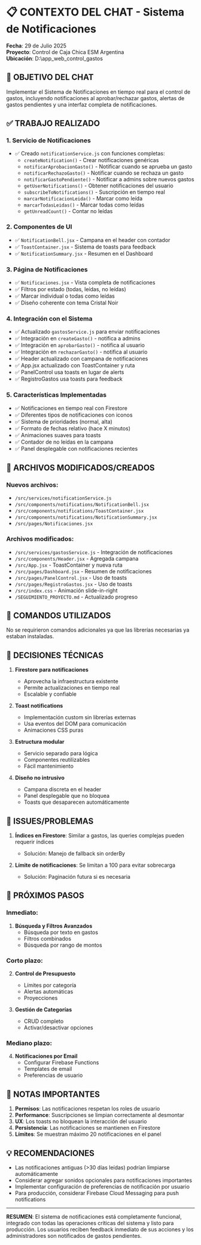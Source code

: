 # 📋 CONTEXTO DEL CHAT - Sistema de Notificaciones

**Fecha**: 29 de Julio 2025  
**Proyecto**: Control de Caja Chica ESM Argentina  
**Ubicación**: D:\app_web_control_gastos

## 🎯 OBJETIVO DEL CHAT
Implementar el Sistema de Notificaciones en tiempo real para el control de gastos, incluyendo notificaciones al aprobar/rechazar gastos, alertas de gastos pendientes y una interfaz completa de notificaciones.

## ✅ TRABAJO REALIZADO

### 1. **Servicio de Notificaciones**
   - ✅ Creado `notificationService.js` con funciones completas:
     - `createNotification()` - Crear notificaciones genéricas
     - `notificarAprobacionGasto()` - Notificar cuando se aprueba un gasto
     - `notificarRechazoGasto()` - Notificar cuando se rechaza un gasto
     - `notificarGastoPendiente()` - Notificar a admins sobre nuevos gastos
     - `getUserNotifications()` - Obtener notificaciones del usuario
     - `subscribeToNotifications()` - Suscripción en tiempo real
     - `marcarNotificacionLeida()` - Marcar como leída
     - `marcarTodasLeidas()` - Marcar todas como leídas
     - `getUnreadCount()` - Contar no leídas

### 2. **Componentes de UI**
   - ✅ `NotificationBell.jsx` - Campana en el header con contador
   - ✅ `ToastContainer.jsx` - Sistema de toasts para feedback
   - ✅ `NotificationSummary.jsx` - Resumen en el Dashboard

### 3. **Página de Notificaciones**
   - ✅ `Notificaciones.jsx` - Vista completa de notificaciones
   - ✅ Filtros por estado (todas, leídas, no leídas)
   - ✅ Marcar individual o todas como leídas
   - ✅ Diseño coherente con tema Cristal Noir

### 4. **Integración con el Sistema**
   - ✅ Actualizado `gastosService.js` para enviar notificaciones
   - ✅ Integración en `createGasto()` - notifica a admins
   - ✅ Integración en `aprobarGasto()` - notifica al usuario
   - ✅ Integración en `rechazarGasto()` - notifica al usuario
   - ✅ Header actualizado con campana de notificaciones
   - ✅ App.jsx actualizado con ToastContainer y ruta
   - ✅ PanelControl usa toasts en lugar de alerts
   - ✅ RegistroGastos usa toasts para feedback

### 5. **Características Implementadas**
   - ✅ Notificaciones en tiempo real con Firestore
   - ✅ Diferentes tipos de notificaciones con iconos
   - ✅ Sistema de prioridades (normal, alta)
   - ✅ Formato de fechas relativo (hace X minutos)
   - ✅ Animaciones suaves para toasts
   - ✅ Contador de no leídas en la campana
   - ✅ Panel desplegable con notificaciones recientes

## 📁 ARCHIVOS MODIFICADOS/CREADOS

### Nuevos archivos:
- `/src/services/notificationService.js`
- `/src/components/notifications/NotificationBell.jsx`
- `/src/components/notifications/ToastContainer.jsx`
- `/src/components/notifications/NotificationSummary.jsx`
- `/src/pages/Notificaciones.jsx`

### Archivos modificados:
- `/src/services/gastosService.js` - Integración de notificaciones
- `/src/components/Header.jsx` - Agregada campana
- `/src/App.jsx` - ToastContainer y nueva ruta
- `/src/pages/Dashboard.jsx` - Resumen de notificaciones
- `/src/pages/PanelControl.jsx` - Uso de toasts
- `/src/pages/RegistroGastos.jsx` - Uso de toasts
- `/src/index.css` - Animación slide-in-right
- `/SEGUIMIENTO_PROYECTO.md` - Actualizado progreso

## 📝 COMANDOS UTILIZADOS
No se requirieron comandos adicionales ya que las librerías necesarias ya estaban instaladas.

## 🔧 DECISIONES TÉCNICAS

1. **Firestore para notificaciones**
   - Aprovecha la infraestructura existente
   - Permite actualizaciones en tiempo real
   - Escalable y confiable

2. **Toast notifications**
   - Implementación custom sin librerías externas
   - Usa eventos del DOM para comunicación
   - Animaciones CSS puras

3. **Estructura modular**
   - Servicio separado para lógica
   - Componentes reutilizables
   - Fácil mantenimiento

4. **Diseño no intrusivo**
   - Campana discreta en el header
   - Panel desplegable que no bloquea
   - Toasts que desaparecen automáticamente

## 🐛 ISSUES/PROBLEMAS

1. **Índices en Firestore**: Similar a gastos, las queries complejas pueden requerir índices
   - Solución: Manejo de fallback sin orderBy

2. **Límite de notificaciones**: Se limitan a 100 para evitar sobrecarga
   - Solución: Paginación futura si es necesaria

## 🚀 PRÓXIMOS PASOS

### Inmediato:
1. **Búsqueda y Filtros Avanzados**
   - Búsqueda por texto en gastos
   - Filtros combinados
   - Búsqueda por rango de montos

### Corto plazo:
2. **Control de Presupuesto**
   - Límites por categoría
   - Alertas automáticas
   - Proyecciones

3. **Gestión de Categorías**
   - CRUD completo
   - Activar/desactivar opciones

### Mediano plazo:
4. **Notificaciones por Email**
   - Configurar Firebase Functions
   - Templates de email
   - Preferencias de usuario

## 📌 NOTAS IMPORTANTES

1. **Permisos**: Las notificaciones respetan los roles de usuario
2. **Performance**: Suscripciones se limpian correctamente al desmontar
3. **UX**: Los toasts no bloquean la interacción del usuario
4. **Persistencia**: Las notificaciones se mantienen en Firestore
5. **Límites**: Se muestran máximo 20 notificaciones en el panel

## 💡 RECOMENDACIONES

- Las notificaciones antiguas (>30 días leídas) podrían limpiarse automáticamente
- Considerar agregar sonidos opcionales para notificaciones importantes
- Implementar configuración de preferencias de notificación por usuario
- Para producción, considerar Firebase Cloud Messaging para push notifications

---
**RESUMEN**: El sistema de notificaciones está completamente funcional, integrado con todas las operaciones críticas del sistema y listo para producción. Los usuarios reciben feedback inmediato de sus acciones y los administradores son notificados de gastos pendientes.